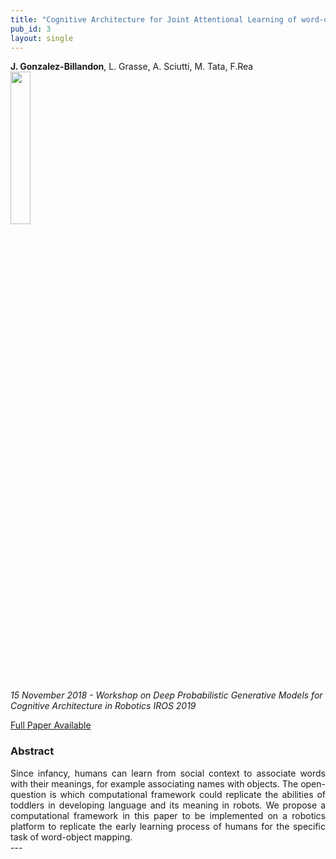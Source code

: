 ```yaml
---
title: "Cognitive Architecture for Joint Attentional Learning of word-object mapping with a Humanoid Robot"
pub_id: 3
layout: single
---
```


**J. Gonzalez-Billandon**, L. Grasse, A. Sciutti, M. Tata, F.Rea
<img width="25%" src="../../assets/images/iros_2019.jpg">

*15 November 2018 - Workshop on Deep Probabilistic Generative Models for Cognitive Architecture in Robotics  IROS 2019*

[Full Paper Available](https://docs.google.com/viewer?a=v&pid=sites&srcid=ZGVmYXVsdGRvbWFpbnxkcGdtY2FyMjAxOXxneDo3NTRlMDE1OTRhNzIxMjgx)

### Abstract
<div style="text-align: justify">
Since infancy, humans can learn from social context to associate words with their meanings, for example associating names with objects. 
The open-question is which computational framework could replicate the abilities of toddlers in developing language and its meaning in robots. We propose a computational framework in this paper to be implemented on a robotics platform to replicate the early learning process of humans for the specific task of word-object mapping.
</div>
---